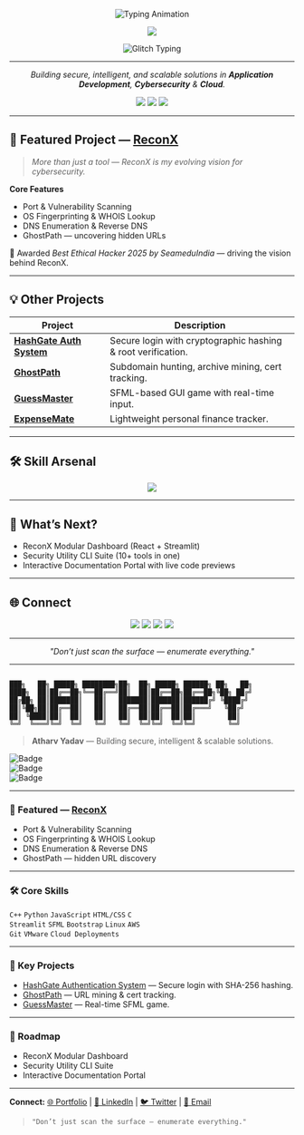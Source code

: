 <p align="center">
  <img src="https://readme-typing-svg.demolab.com?font=Fira+Code&weight=600&size=30&pause=1000&color=29A0D9&background=000000&center=true&vCenter=true&width=700&lines=%24%20whoami;atharv.yadav%40github;Cybersecurity+Engineer+%7C+Cloud+Developer;Open+Source+Builder+%7C+ReconX+Creator" alt="Typing Animation" />
</p>


<p align="center">
  <img src="https://capsule-render.vercel.app/api?type=rect&color=000000&height=120&section=header&text=ATHARV%20YADAV&fontSize=50&fontColor=29A0D9&animation=blink&fontAlignY=35" />
</p>
<p align="center">
  <img src="https://readme-typing-svg.demolab.com?font=Share+Tech+Mono&weight=700&size=20&pause=800&color=FF007F&background=000000&center=true&vCenter=true&width=650&lines=Building+Secure%2C+Intelligent+and+Scalable+Solutions;Cybersecurity+%E2%9A%A1+Cloud+%E2%9A%A1+Open+Source;Always+Aim+for+the+Impossible" alt="Glitch Typing" />
</p>






---

<p align="center">
  <em>Building secure, intelligent, and scalable solutions in <b>Application Development</b>, <b>Cybersecurity</b> & <b>Cloud</b>.</em>
</p>

<p align="center">
  <img src="https://img.shields.io/badge/🏆%20Best%20Ethical%20Hacker%20Award%202025-gold?style=flat-square&logo=hackthebox&logoColor=white" />
  <img src="https://img.shields.io/badge/Open%20Source%20Builder-29a0d9?style=flat-square&logo=github&logoColor=white" />
  <img src="https://img.shields.io/badge/Cybersecurity-Dev-blue?style=flat-square&logo=linux&logoColor=white" />
</p>

---

## 🚀 Featured Project — [ReconX](https://atharvbyadav.github.io/ReconX/)
> *More than just a tool — ReconX is my evolving vision for cybersecurity.*

**Core Features**  
- Port & Vulnerability Scanning  
- OS Fingerprinting & WHOIS Lookup  
- DNS Enumeration & Reverse DNS  
- GhostPath — uncovering hidden URLs  

🏅 Awarded *Best Ethical Hacker 2025 by SeameduIndia* — driving the vision behind ReconX.

---

## 💡 Other Projects
| Project | Description |
|---------|-------------|
| [**HashGate Auth System**](https://github.com/atharvbyadav/HashGate-Authentication-System) | Secure login with cryptographic hashing & root verification. |
| [**GhostPath**](https://github.com/atharvbyadav/GhostPath) | Subdomain hunting, archive mining, cert tracking. |
| [**GuessMaster**](https://github.com/atharvbyadav/GuessMaster) | SFML-based GUI game with real-time input. |
| [**ExpenseMate**](https://github.com/atharvbyadav/ExpenseMate) | Lightweight personal finance tracker. |

---

## 🛠️ Skill Arsenal
<p align="center">
  <img src="https://skillicons.dev/icons?i=cpp,python,js,html,css,c,bootstrap,linux,git,aws,vscode,streamlit" />
</p>

---

## 🎯 What’s Next?
- ReconX Modular Dashboard (React + Streamlit)  
- Security Utility CLI Suite (10+ tools in one)  
- Interactive Documentation Portal with live code previews  

---

## 🌐 Connect
<p align="center">
  <a href="https://atharvbyadav.github.io"><img src="https://img.shields.io/badge/Portfolio-29a0d9?style=for-the-badge&logo=vercel&logoColor=white" /></a>
  <a href="https://linkedin.com/in/atharvbyadav"><img src="https://img.shields.io/badge/LinkedIn-0077B5?style=for-the-badge&logo=linkedin" /></a>
  <a href="mailto:uuwr5t1s@duck.com"><img src="https://img.shields.io/badge/Email-Contact%20Me-red?style=for-the-badge&logo=gmail" /></a>
  <a href="https://twitter.com/atharvbyadav_"><img src="https://img.shields.io/badge/Twitter-1DA1F2?style=for-the-badge&logo=twitter" /></a>
</p>

---

<p align="center"><em>"Don’t just scan the surface — enumerate everything."</em></p>

---

```

███╗   ██╗ █████╗ ████████╗██╗  ██╗ █████╗ ██████╗ ██╗   ██╗
████╗  ██║██╔══██╗╚══██╔══╝██║  ██║██╔══██╗██╔══██╗╚██╗ ██╔╝
██╔██╗ ██║███████║   ██║   ███████║███████║██████╔╝ ╚████╔╝
██║╚██╗██║██╔══██║   ██║   ██╔══██║██╔══██║██╔═══╝   ╚██╔╝
██║ ╚████║██║  ██║   ██║   ██║  ██║██║  ██║██║        ██║
╚═╝  ╚═══╝╚═╝  ╚═╝   ╚═╝   ╚═╝  ╚═╝╚═╝  ╚═╝╚═╝        ╚═╝

```
> **Atharv Yadav** — Building secure, intelligent & scalable solutions.

![Badge](https://img.shields.io/badge/🏆%20Best%20Ethical%20Hacker%20Award%202025-gold?style=flat-square)  
![Badge](https://img.shields.io/badge/Open%20Source%20Builder-29a0d9?style=flat-square)  
![Badge](https://img.shields.io/badge/Cybersecurity%20Dev-blue?style=flat-square)

---

### 🚨 Featured — [ReconX](https://atharvbyadav.github.io/ReconX/)
- Port & Vulnerability Scanning  
- OS Fingerprinting & WHOIS Lookup  
- DNS Enumeration & Reverse DNS  
- GhostPath — hidden URL discovery  

---

### 🛠️ Core Skills
`C++` `Python` `JavaScript` `HTML/CSS` `C`  
`Streamlit` `SFML` `Bootstrap` `Linux` `AWS`  
`Git` `VMware` `Cloud Deployments`

---

### 📂 Key Projects
- [HashGate Authentication System](https://github.com/atharvbyadav/HashGate-Authentication-System) — Secure login with SHA-256 hashing.  
- [GhostPath](https://github.com/atharvbyadav/GhostPath) — URL mining & cert tracking.  
- [GuessMaster](https://github.com/atharvbyadav/GuessMaster) — Real-time SFML game.  

---

### 🔮 Roadmap
- ReconX Modular Dashboard  
- Security Utility CLI Suite  
- Interactive Documentation Portal  

---

**Connect:** [🌐 Portfolio](https://atharvbyadav.github.io) | [💼 LinkedIn](https://linkedin.com/in/atharvbyadav) | [🐦 Twitter](https://twitter.com/atharvbyadav_) | [📧 Email](mailto:uuwr5t1s@duck.com)  

> `"Don’t just scan the surface — enumerate everything."`
```
